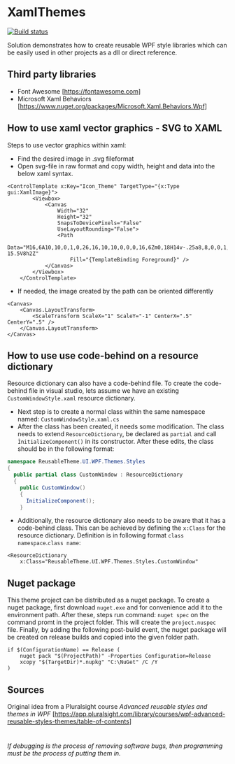 # XamlThemes
[![Build status](https://ci.appveyor.com/api/projects/status/393mxd1q08wie4ds/branch/master?svg=true)](https://ci.appveyor.com/project/ariksman/xamlthemes/branch/master)

Solution demonstrates how to create reusable WPF style libraries which can be easily used in other projects as a dll or direct reference.

## Third party libraries

- Font Awesome [https://fontawesome.com]
- Microsoft Xaml Behaviors [https://www.nuget.org/packages/Microsoft.Xaml.Behaviors.Wpf]

## How to use xaml vector graphics - SVG to XAML 

Steps to use vector graphics within xaml:
* Find the desired image in .svg fileformat
* Open svg-file in raw format and copy width, height and data into the below xaml syntax.

```xaml
<ControlTemplate x:Key="Icon_Theme" TargetType="{x:Type gui:XamlImage}">
        <Viewbox>
            <Canvas
                Width="32"
                Height="32"
                SnapsToDevicePixels="False"
                UseLayoutRounding="False">
                <Path
                    Data="M16,6A10,10,0,1,0,26,16,10,10,0,0,0,16,6Zm0,18H14v-.25a8,8,0,0,1,0-15.5V8h2Z"
                    Fill="{TemplateBinding Foreground}" />
            </Canvas>
        </Viewbox>
    </ControlTemplate>
```
* If needed, the image created by the path can be oriented differently

```xaml
<Canvas>
    <Canvas.LayoutTransform>
        <ScaleTransform ScaleX="1" ScaleY="-1" CenterX=".5" CenterY=".5" />
    </Canvas.LayoutTransform>
</Canvas>
```
    
## How to use use code-behind on a resource dictionary
Resource dictionary can also have a code-behind file. To create the code-behind file in visual studio, lets assume we have an existing ```CustomWindowStyle.xaml``` resource dictionary. 
* Next step is to create a normal class within the same namespace named: ```CustomWindowStyle.xaml.cs```
* After the class has been created, it needs some modification. The class needs to extend ```ResourceDictionary```, be declared as ```partial``` and call ```ÌnitializeComponent()``` in its constructor. After these edits, the class should be in the following format:
```csharp
namespace ReusableTheme.UI.WPF.Themes.Styles
{
  public partial class CustomWindow : ResourceDictionary
  {
    public CustomWindow()
    {
      InitializeComponent();
    }
```
* Additionally, the resource dictionary also needs to be aware that it has a code-behind class. This can be achieved by defining the ```x:Class``` for the resource dictionary. Definition is in following format ```class namespace```.```class name```:
```xaml
<ResourceDictionary
    x:Class="ReusableTheme.UI.WPF.Themes.Styles.CustomWindow"
```

## Nuget package
This theme project can be distributed as a nuget package. To create a nuget package, first download ```nuget.exe``` and for convenience add it to the environment path. After these, steps run command: ```nuget spec``` on the command promt in the project folder. This will create the ```project.nuspec``` file. Finally, by adding the following post-build event, the nuget package will be created on release builds and copied into the given folder path.  
```
if $(ConfigurationName) == Release (
    nuget pack "$(ProjectPath)" -Properties Configuration=Release
    xcopy "$(TargetDir)*.nupkg" "C:\NuGet" /C /Y
)
```

## Sources

Original idea from a Pluralsight course _Advanced reusable styles and themes in WPF_ [https://app.pluralsight.com/library/courses/wpf-advanced-reusable-styles-themes/table-of-contents]

#

*If debugging is the process of removing software bugs, then programming must be the process of putting them in.*
